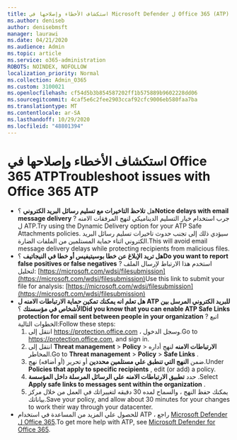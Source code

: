 ```yaml
---
title: استكشاف الأخطاء وإصلاحها في Microsoft Defender ل Office 365 (ATP)
ms.author: deniseb
author: denisebmsft
manager: laurawi
ms.date: 04/21/2020
ms.audience: Admin
ms.topic: article
ms.service: o365-administration
ROBOTS: NOINDEX, NOFOLLOW
localization_priority: Normal
ms.collection: Admin_O365
ms.custom: 3100021
ms.openlocfilehash: cf54d5b3b854587202ff1b575889b9602228dd06
ms.sourcegitcommit: 4caf5e6c2fee2903ccaf92cfc9006eb580faa7ba
ms.translationtype: MT
ms.contentlocale: ar-SA
ms.lasthandoff: 10/29/2020
ms.locfileid: "48801394"
---
```

# <a name="troubleshoot-issues-with-office-365-atp"></a><span data-ttu-id="c80c5-102">استكشاف الأخطاء وإصلاحها في Office 365 ATP</span><span class="sxs-lookup"><span data-stu-id="c80c5-102">Troubleshoot issues with Office 365 ATP</span></span>

- <span data-ttu-id="c80c5-103">هل **تلاحظ التاخيرات مع تسليم رسائل البريد الكتروني** ؟</span><span class="sxs-lookup"><span data-stu-id="c80c5-103">**Notice delays with email message delivery** ?</span></span> <span data-ttu-id="c80c5-104">جرب استخدام خيار التسليم الديناميكي لنهج المرفقات الامنه ل ATP.</span><span class="sxs-lookup"><span data-stu-id="c80c5-104">Try using the Dynamic Delivery option for your ATP Safe Attachments policies.</span></span> <span data-ttu-id="c80c5-105">سيؤدي ذلك إلى تجنب حدوث تاخيرات تسليم رسائل البريد الكتروني اثناء حماية المستلمين من الملفات الضارة.</span><span class="sxs-lookup"><span data-stu-id="c80c5-105">This will avoid email message delivery delays while protecting recipients from malicious files.</span></span>
- <span data-ttu-id="c80c5-106">**هل تريد الإبلاغ عن خطا بوسيتيفيس أو خطا في النيجاتيف** ؟</span><span class="sxs-lookup"><span data-stu-id="c80c5-106">**Do you want to report false positives or false negatives** ?</span></span> <span data-ttu-id="c80c5-107">استخدم هذا الارتباط لإرسال الملف لتحليل: [https://microsoft.com/wdsi/filesubmission](https://microsoft.com/wdsi/filesubmission)</span><span class="sxs-lookup"><span data-stu-id="c80c5-107">Use this link to submit your file for analysis: [https://microsoft.com/wdsi/filesubmission](https://microsoft.com/wdsi/filesubmission)</span></span>
- <span data-ttu-id="c80c5-108">**هل تعلم انه يمكنك تمكين حماية الارتباطات الامنه ل ATP للبريد الكتروني المرسل بين الأشخاص في مؤسستك** ؟</span><span class="sxs-lookup"><span data-stu-id="c80c5-108">**Did you know that you can enable ATP Safe Links protection for email sent between people in your organization** ?</span></span> <span data-ttu-id="c80c5-109">اتبع الخطوات التالية:</span><span class="sxs-lookup"><span data-stu-id="c80c5-109">Follow these steps:</span></span>
    1. <span data-ttu-id="c80c5-110">انتقل إلى https://protection.office.com ، وسجل الدخول.</span><span class="sxs-lookup"><span data-stu-id="c80c5-110">Go to https://protection.office.com, and sign in.</span></span>
    2. <span data-ttu-id="c80c5-111">انتقل إلى **Threat management**  >  **Policy**  >  **الارتباطات الامنه** لنهج أداره المخاطر.</span><span class="sxs-lookup"><span data-stu-id="c80c5-111">Go to **Threat management** > **Policy** > **Safe Links** .</span></span>
    3. <span data-ttu-id="c80c5-112">ضمن **النهج التي تنطبق علي مستلمين محددين** أو تحرير (أو أضافه) نهج.</span><span class="sxs-lookup"><span data-stu-id="c80c5-112">Under **Policies that apply to specific recipients** , edit (or add) a policy.</span></span>
    4. <span data-ttu-id="c80c5-113">حدد **تطبيق الارتباطات الامنه علي الرسائل المرسلة داخل المؤسسة** .</span><span class="sxs-lookup"><span data-stu-id="c80c5-113">Select **Apply safe links to messages sent within the organization** .</span></span>
    5. <span data-ttu-id="c80c5-114">يمكنك حفظ النهج ، والسماح لمده 30 دقيقه لتغييراتك في العمل من خلال مركز بياناتك.</span><span class="sxs-lookup"><span data-stu-id="c80c5-114">Save your policy, and allow about 30 minutes for your changes to work their way through your datacenter.</span></span>
- <span data-ttu-id="c80c5-115">للحصول علي المزيد من المساعدة في استخدام ATP ، راجع [Microsoft Defender ل Office 365](https://docs.microsoft.com/microsoft-365/security/office-365-security/office-365-atp).</span><span class="sxs-lookup"><span data-stu-id="c80c5-115">To get more help with ATP, see [Microsoft Defender for Office 365](https://docs.microsoft.com/microsoft-365/security/office-365-security/office-365-atp).</span></span>